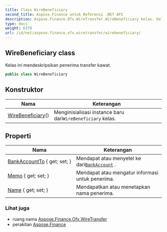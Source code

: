 ```yaml
---
title: Class WireBeneficiary
second_title: Aspose.Finance untuk Referensi .NET API
description: Aspose.Finance.Ofx.WireTransfer.WireBeneficiary kelas. Kelas ini mendeskripsikan penerima transfer kawat.
type: docs
weight: 6370
url: /id/net/aspose.finance.ofx.wiretransfer/wirebeneficiary/
---
```

## WireBeneficiary class

Kelas ini mendeskripsikan penerima transfer kawat.

```csharp
public class WireBeneficiary
```

## Konstruktor

| Nama | Keterangan |
| --- | --- |
| [WireBeneficiary](wirebeneficiary/)() | Menginisialisasi instance baru dari`WireBeneficiary` kelas. |

## Properti

| Nama | Keterangan |
| --- | --- |
| [BankAccountTo](../../aspose.finance.ofx.wiretransfer/wirebeneficiary/bankaccountto/) { get; set; } | Mendapat atau menyetel ke dari[`BankAccount`](../../aspose.finance.ofx/bankaccount/) . |
| [Memo](../../aspose.finance.ofx.wiretransfer/wirebeneficiary/memo/) { get; set; } | Mendapat atau mengatur informasi untuk penerima. |
| [Name](../../aspose.finance.ofx.wiretransfer/wirebeneficiary/name/) { get; set; } | Mendapatkan atau menetapkan nama penerima. |

### Lihat juga

* ruang nama [Aspose.Finance.Ofx.WireTransfer](../../aspose.finance.ofx.wiretransfer/)
* perakitan [Aspose.Finance](../../)


